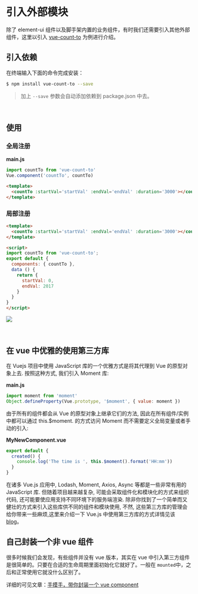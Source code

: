 # 引入外部模块

除了 element-ui 组件以及脚手架内置的业务组件，有时我们还需要引入其他外部组件，这里以引入 [vue-count-to](https://github.com/LZQ5232/vue-countTo) 为例进行介绍。

## 引入依赖

在终端输入下面的命令完成安装：

```bash
$ npm install vue-count-to --save
```

> 加上 `--save` 参数会自动添加依赖到 package.json 中去。

<br/>

## 使用

### 全局注册

**main.js**

```js
import countTo from 'vue-count-to'
Vue.component('countTo', countTo)
```

```html
<template>
  <countTo :startVal='startVal' :endVal='endVal' :duration='3000'></countTo>
</template>
```

### 局部注册

```html
<template>
  <countTo :startVal='startVal' :endVal='endVal' :duration='3000'></countTo>
</template>

<script>
import countTo from 'vue-count-to';
export default {
  components: { countTo },
  data () {
    return {
      startVal: 0,
      endVal: 2017
    }
  }
}
</script>
```

![](https://LZQ5232.gitee.io/gitee-cdn/vue-element-admin-site/8b95fac0-6691-4ad6-ba6c-e5d84527da06.gif)

<br/>

## 在 vue 中优雅的使用第三方库

在 Vuejs 项目中使用 JavaScript 库的一个优雅方式是将其代理到 Vue 的原型对象上去. 按照这种方式, 我们引入 Moment 库:

**main.js**

```js
import moment from 'moment'
Object.defineProperty(Vue.prototype, '$moment', { value: moment })
```

由于所有的组件都会从 Vue 的原型对象上继承它们的方法, 因此在所有组件/实例中都可以通过 this.$moment. 的方式访问 Moment 而不需要定义全局变量或者手动的引入:

**MyNewComponent.vue**

```js
export default {
  created() {
    console.log('The time is ', this.$moment().format('HH:mm'))
  }
}
```

在诸多 Vue.js 应用中, Lodash, Moment, Axios, Async 等都是一些非常有用的 JavaScript 库. 但随着项目越来越复杂, 可能会采取组件化和模块化的方式来组织代码, 还可能要使应用支持不同环境下的服务端渲染. 除非你找到了一个简单而又健壮的方式来引入这些库供不同的组件和模块使用, 不然, 这些第三方库的管理会给你带来一些麻烦,这里来介绍一下 Vue.js 中使用第三方库的方式详情见该 [blog](https://github.com/dwqs/blog/issues/51)。

## 自己封装一个非 vue 组件

很多时候我们会发现，有些组件并没有 vue 版本，其实在 vue 中引入第三方组件是很简单的。只要在合适的生命周期里面初始化它就好了。一般在 `mounted`中，之后和正常使用它就没什么区别了。

详细的可见文章：[手摸手，带你封装一个 vue component](https://segmentfault.com/a/1190000009090836)
